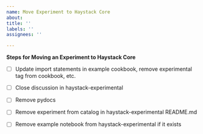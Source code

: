 ```yaml
---
name: Move Experiment to Haystack Core
about: 
title: ''
labels: ''
assignees: ''

---
```


**Steps for Moving an Experiment to Haystack Core**
- [ ] Update import statements in example cookbook, remove experimental tag from cookbook, etc.
- [ ] Close discussion in haystack-experimental
- [ ] Remove pydocs
- [ ] Remove experiment from catalog in haystack-experimental README.md
- [ ] Remove example notebook from haystack-experimental if it exists
      
